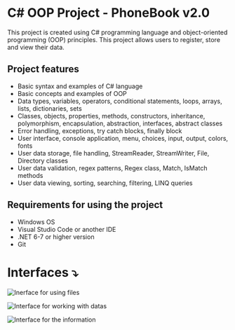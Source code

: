 # C# OOP Project - PhoneBook v2.0

This project is created using C# programming language and object-oriented programming (OOP) principles. This project allows users to register, store and view their data.

## Project features

- Basic syntax and examples of C# language
- Basic concepts and examples of OOP
- Data types, variables, operators, conditional statements, loops, arrays, lists, dictionaries, sets
- Classes, objects, properties, methods, constructors, inheritance, polymorphism, encapsulation, abstraction, interfaces, abstract classes
- Error handling, exceptions, try catch blocks, finally block
- User interface, console application, menu, choices, input, output, colors, fonts
- User data storage, file handling, StreamReader, StreamWriter, File, Directory classes
- User data validation, regex patterns, Regex class, Match, IsMatch methods
- User data viewing, sorting, searching, filtering, LINQ queries

## Requirements for using the project

- Windows OS
- Visual Studio Code or another IDE
- .NET 6-7 or higher version
- Git

# Interfaces ⤵️

![Inerface for using files](https://github.com/Miryoqub006/PhoneBook_2.0/assets/158826997/ef12a320-d964-4c22-b19d-7d07e368afcc)

![Interface for working with datas](https://github.com/Miryoqub006/PhoneBook_2.0/assets/158826997/275361ea-c715-46d9-8082-790212efbf81)

![Interface for the information](https://github.com/Miryoqub006/PhoneBook_2.0/assets/158826997/de38d287-d77e-41bc-84a4-c61f25275d41)





